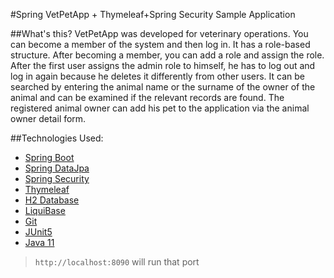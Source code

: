 #Spring VetPetApp + Thymeleaf+Spring Security Sample Application

##What's this?
VetPetApp was developed for veterinary operations. You can become a member of the system and then log in. It has a role-based structure. After becoming a member, you can add a role and assign the role. After the first user assigns the admin role to himself, he has to log out and log in again because he deletes it differently from other users. It can be searched by entering the animal name or the surname of the owner of the animal and can be examined if the relevant records are found. The registered animal owner can add his pet to the application via the animal owner detail form.


##Technologies Used:
* [Spring Boot](#)
* [Spring DataJpa](#)
* [Spring Security](#)
* [Thymeleaf](#)
* [H2 Database](#)
* [LiquiBase](#)
* [Git](#)
* [JUnit5](#)
* [Java 11](#)

> `http://localhost:8090` will run that port


